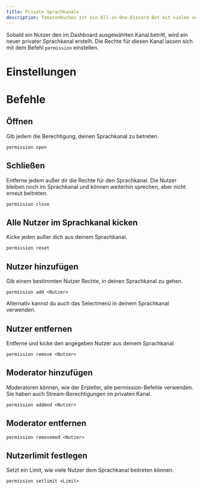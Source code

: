 ```yaml
---
title: Private Sprachkanäle
description: TomatenKuchen ist ein All-in-One-Discord-Bot mit vielen verschiedenen Funktionen. Informationen über die Verwendung und die Befehle privater Sprachkanäle.
---
```


Sobald ein Nutzer den im Dashboard ausgewählten Kanal betritt, wird ein neuer privater Sprachkanal erstellt.
Die Rechte für diesen Kanal lassen sich mit dem Befehl `permission` einstellen.

# Einstellungen



# Befehle

## Öffnen

Gib jedem die Berechtigung, deinen Sprachkanal zu betreten.

`permission open`

## Schließen

Entferne jedem außer dir die Rechte für den Sprachkanal.
Die Nutzer bleiben noch im Sprachkanal und können weiterhin sprechen, aber nicht erneut beitreten.

`permission close`

## Alle Nutzer im Sprachkanal kicken

Kicke jeden außer dich aus deinem Sprachkanal.

`permission reset`

## Nutzer hinzufügen

Gib einem bestimmten Nutzer Rechte, in deinen Sprachkanal zu gehen.

`permission add <Nutzer>`

Alternativ kannst du auch das Selectmenü in deinem Sprachkanal verwenden.

## Nutzer entfernen

Entferne und kicke den angegeben Nutzer aus deinem Sprachkanal.

`permission remove <Nutzer>`

## Moderator hinzufügen

Moderatoren können, wie der Ersteller, alle permission-Befehle verwenden.
Sie haben auch Stream-Berechtigungen im privaten Kanal.

`permission addmod <Nutzer>`

## Moderator entfernen

`permission removemod <Nutzer>`

## Nutzerlimit festlegen

Setzt ein Limit, wie viele Nutzer dem Sprachkanal beitreten können.

`permission setlimit <Limit>`
